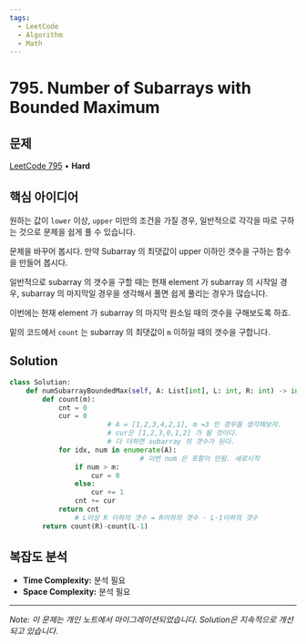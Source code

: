 ```yaml
---
tags:
  - LeetCode
  - Algorithm
  - Math
---
```


# 795. Number of Subarrays with Bounded Maximum

## 문제

[LeetCode 795](https://leetcode.com/problems/number-of-subarrays-with-bounded-maximum/) • **Hard**

## 핵심 아이디어

원하는 값이 `lower` 이상, `upper` 미만의 조건을 가질 경우, 일반적으로 각각을 따로 구하는 것으로 문제을 쉽게 풀 수 있습니다.

문제을 바꾸어 봅시다. 만약 Subarray 의 최댓값이 upper 이하인 갯수을 구하는 함수을 만들어 봅시다.

일반적으로 subarray 의 갯수을 구할 때는 현재 element 가 subarray 의 시작일 경우, subarray 의 마지막일 경우을 생각해서 풀면 쉽게 풀리는 경우가 많습니다.

  

이번에는 현재 element 가 subarray 의 마지막 원소일 때의 갯수을 구해보도록 하죠.

밑의 코드에서 `count` 는 subarray 의 최댓값이 `m` 이하일 때의 갯수을 구합니다.

## Solution

```python
class Solution:
    def numSubarrayBoundedMax(self, A: List[int], L: int, R: int) -> int:
        def count(m):
            cnt = 0
            cur = 0
						# A = [1,2,3,4,2,1], m =3 인 경우을 생각해보자.
						# cur은 [1,2,3,0,1,2] 가 될 것이다.
						# 다 더하면 subarray 의 갯수가 된다.
            for idx, num in enumerate(A):
								# 이번 num 은 포함이 안됨. 새로시작
                if num > m:
                    cur = 0
                else:
                    cur += 1
                cnt += cur
            return cnt
				# L이상 R 이하의 갯수 = R이하의 갯수 - L-1이하의 갯수
        return count(R)-count(L-1)
```

## 복잡도 분석

- **Time Complexity:** 분석 필요
- **Space Complexity:** 분석 필요


---

*Note: 이 문제는 개인 노트에서 마이그레이션되었습니다. Solution은 지속적으로 개선되고 있습니다.*
